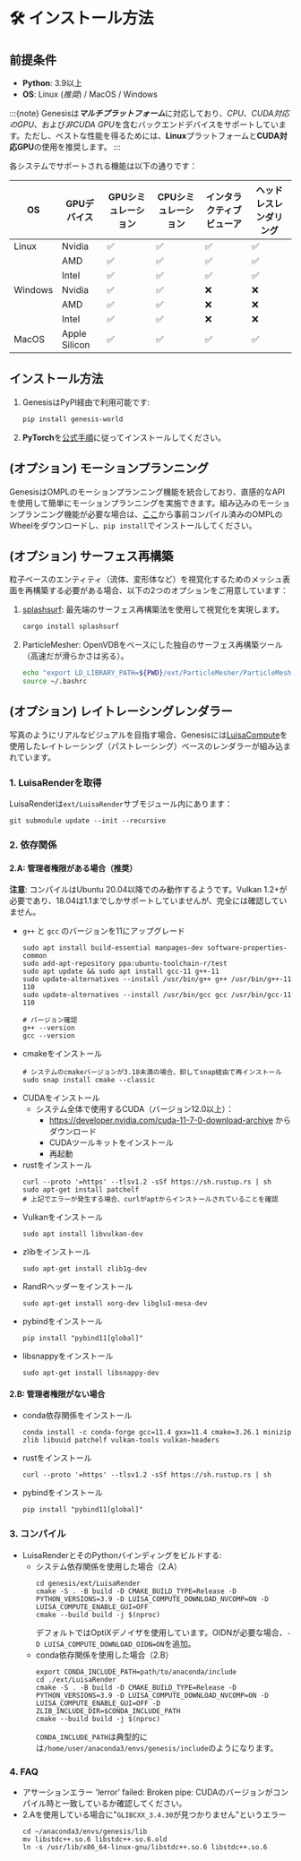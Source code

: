 # 🛠️ インストール方法
## 前提条件
* **Python**: 3.9以上
* **OS**: Linux (*推奨*) / MacOS / Windows

:::{note}
Genesisは***マルチプラットフォーム***に対応しており、*CPU*、*CUDA対応のGPU*、および*非CUDA GPU*を含むバックエンドデバイスをサポートしています。ただし、ベストな性能を得るためには、**Linux**プラットフォームと**CUDA対応GPU**の使用を推奨します。
:::

各システムでサポートされる機能は以下の通りです：
<div style="text-align: center;">

| OS  | GPUデバイス         | GPUシミュレーション | CPUシミュレーション | インタラクティブビューア | ヘッドレスレンダリング |
| ------- | ----------------- | ---------------- | ---------------- | -------------------- | ------------------ |
| Linux   | Nvidia            | ✅               | ✅               | ✅                   | ✅                 |
|         | AMD               | ✅               | ✅               | ✅                   | ✅                 |
|         | Intel             | ✅               | ✅               | ✅                   | ✅                 |
| Windows | Nvidia            | ✅               | ✅               | ❌                   | ❌                 |
|         | AMD               | ✅               | ✅               | ❌                   | ❌                 |
|         | Intel             | ✅               | ✅               | ❌                   | ❌                 |
| MacOS   | Apple Silicon     | ✅               | ✅               | ✅                   | ✅                 |

</div>

## インストール方法
1. GenesisはPyPI経由で利用可能です:
    ```bash
    pip install genesis-world
    ```

2. **PyTorch**を[公式手順](https://pytorch.org/get-started/locally/)に従ってインストールしてください。

## (オプション) モーションプランニング
GenesisはOMPLのモーションプランニング機能を統合しており、直感的なAPIを使用して簡単にモーションプランニングを実施できます。組み込みのモーションプランニング機能が必要な場合は、[ここ](https://github.com/ompl/ompl/releases/tag/prerelease)から事前コンパイル済みのOMPLのWheelをダウンロードし、`pip install`でインストールしてください。

## (オプション) サーフェス再構築
粒子ベースのエンティティ（流体、変形体など）を視覚化するためのメッシュ表面を再構築する必要がある場合、以下の2つのオプションをご用意しています：

1. [splashsurf](https://github.com/InteractiveComputerGraphics/splashsurf):
    最先端のサーフェス再構築法を使用して視覚化を実現します。
    ```bash
    cargo install splashsurf
    ```
2. ParticleMesher:
    OpenVDBをベースにした独自のサーフェス再構築ツール（高速だが滑らかさは劣る）。
    ```bash
    echo "export LD_LIBRARY_PATH=${PWD}/ext/ParticleMesher/ParticleMesherPy:$LD_LIBRARY_PATH" >> ~/.bashrc
    source ~/.bashrc
    ```

## (オプション) レイトレーシングレンダラー

写真のようにリアルなビジュアルを目指す場合、Genesisには[LuisaCompute](https://github.com/LuisaGroup/LuisaCompute)を使用したレイトレーシング（パストレーシング）ベースのレンダラーが組み込まれています。

### 1. LuisaRenderを取得
LuisaRenderは`ext/LuisaRender`サブモジュール内にあります：
```
git submodule update --init --recursive
```

### 2. 依存関係 

#### 2.A: 管理者権限がある場合（推奨）
**注意**: コンパイルはUbuntu 20.04以降でのみ動作するようです。Vulkan 1.2+が必要であり、18.04は1.1までしかサポートしていませんが、完全には確認していません。

- `g++` と `gcc` のバージョンを11にアップグレード
    ```
    sudo apt install build-essential manpages-dev software-properties-common
    sudo add-apt-repository ppa:ubuntu-toolchain-r/test
    sudo apt update && sudo apt install gcc-11 g++-11
    sudo update-alternatives --install /usr/bin/g++ g++ /usr/bin/g++-11 110
    sudo update-alternatives --install /usr/bin/gcc gcc /usr/bin/gcc-11 110

    # バージョン確認
    g++ --version
    gcc --version
    ```
- cmakeをインストール
    ```
    # システムのcmakeバージョンが3.18未満の場合、卸してsnap経由で再インストール
    sudo snap install cmake --classic
    ```
- CUDAをインストール
    - システム全体で使用するCUDA（バージョン12.0以上）：
        - https://developer.nvidia.com/cuda-11-7-0-download-archive からダウンロード
        - CUDAツールキットをインストール
        - 再起動
- rustをインストール
    ```
    curl --proto '=https' --tlsv1.2 -sSf https://sh.rustup.rs | sh
    sudo apt-get install patchelf
    # 上記でエラーが発生する場合、curlがaptからインストールされていることを確認
    ```
- Vulkanをインストール
    ```
    sudo apt install libvulkan-dev
    ```
- zlibをインストール
    ```
    sudo apt-get install zlib1g-dev
    ```
- RandRヘッダーをインストール
    ```
    sudo apt-get install xorg-dev libglu1-mesa-dev
    ```
- pybindをインストール
    ```
    pip install "pybind11[global]"
    ```
- libsnappyをインストール
    ```
    sudo apt-get install libsnappy-dev
    ```
#### 2.B: 管理者権限がない場合

- conda依存関係をインストール
    ```
    conda install -c conda-forge gcc=11.4 gxx=11.4 cmake=3.26.1 minizip zlib libuuid patchelf vulkan-tools vulkan-headers
    ```
- rustをインストール
    ```
    curl --proto '=https' --tlsv1.2 -sSf https://sh.rustup.rs | sh
    ```
- pybindをインストール
    ```
    pip install "pybind11[global]"
    ```

### 3. コンパイル
- LuisaRenderとそのPythonバインディングをビルドする:
    - システム依存関係を使用した場合（2.A）
        ```
        cd genesis/ext/LuisaRender
        cmake -S . -B build -D CMAKE_BUILD_TYPE=Release -D PYTHON_VERSIONS=3.9 -D LUISA_COMPUTE_DOWNLOAD_NVCOMP=ON -D LUISA_COMPUTE_ENABLE_GUI=OFF 
        cmake --build build -j $(nproc)
        ```
        デフォルトではOptiXデノイザを使用しています。OIDNが必要な場合、`-D LUISA_COMPUTE_DOWNLOAD_OIDN=ON`を追加。
    - conda依存関係を使用した場合（2.B）
        ```
        export CONDA_INCLUDE_PATH=path/to/anaconda/include
        cd ./ext/LuisaRender
        cmake -S . -B build -D CMAKE_BUILD_TYPE=Release -D PYTHON_VERSIONS=3.9 -D LUISA_COMPUTE_DOWNLOAD_NVCOMP=ON -D LUISA_COMPUTE_ENABLE_GUI=OFF -D ZLIB_INCLUDE_DIR=$CONDA_INCLUDE_PATH
        cmake --build build -j $(nproc)
        ```
        `CONDA_INCLUDE_PATH`は典型的には`/home/user/anaconda3/envs/genesis/include`のようになります。

### 4. FAQ
- アサーションエラー 'lerror’ failed: Broken pipe:
  CUDAのバージョンがコンパイル時と一致しているか確認してください。
- 2.Aを使用している場合に"`GLIBCXX_3.4.30`が見つかりません"というエラー
    ```
    cd ~/anaconda3/envs/genesis/lib
    mv libstdc++.so.6 libstdc++.so.6.old
    ln -s /usr/lib/x86_64-linux-gnu/libstdc++.so.6 libstdc++.so.6
    ```